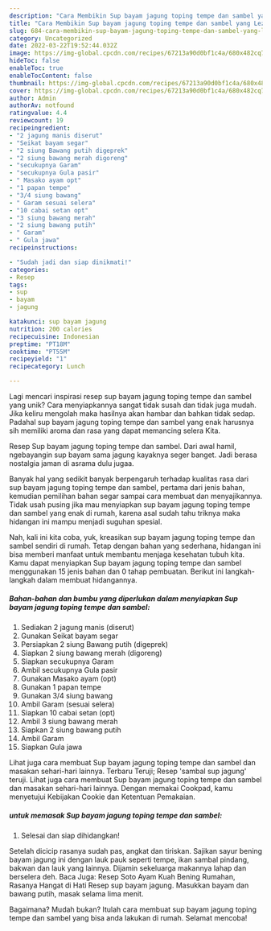 ```yaml
---
description: "Cara Membikin Sup bayam jagung toping tempe dan sambel yang Lezat"
title: "Cara Membikin Sup bayam jagung toping tempe dan sambel yang Lezat"
slug: 684-cara-membikin-sup-bayam-jagung-toping-tempe-dan-sambel-yang-lezat
category: Uncategorized
date: 2022-03-22T19:52:44.032Z
image: https://img-global.cpcdn.com/recipes/67213a90d0bf1c4a/680x482cq70/sup-bayam-jagung-toping-tempe-dan-sambel-foto-resep-utama.jpg
hideToc: false
enableToc: true
enableTocContent: false
thumbnail: https://img-global.cpcdn.com/recipes/67213a90d0bf1c4a/680x482cq70/sup-bayam-jagung-toping-tempe-dan-sambel-foto-resep-utama.jpg
cover: https://img-global.cpcdn.com/recipes/67213a90d0bf1c4a/680x482cq70/sup-bayam-jagung-toping-tempe-dan-sambel-foto-resep-utama.jpg
author: Admin
authorAv: notfound
ratingvalue: 4.4
reviewcount: 19
recipeingredient:
- "2 jagung manis diserut"
- "Seikat bayam segar"
- "2 siung Bawang putih digeprek"
- "2 siung bawang merah digoreng"
- "secukupnya Garam"
- "secukupnya Gula pasir"
- " Masako ayam opt"
- "1 papan tempe"
- "3/4 siung bawang"
- " Garam sesuai selera"
- "10 cabai setan opt"
- "3 siung bawang merah"
- "2 siung bawang putih"
- " Garam"
- " Gula jawa"
recipeinstructions:

- "Sudah jadi dan siap dinikmati!"
categories:
- Resep
tags:
- sup
- bayam
- jagung

katakunci: sup bayam jagung 
nutrition: 200 calories
recipecuisine: Indonesian
preptime: "PT18M"
cooktime: "PT55M"
recipeyield: "1"
recipecategory: Lunch

---
```





Lagi mencari inspirasi resep sup bayam jagung toping tempe dan sambel yang unik? Cara menyiapkannya sangat tidak susah dan tidak juga mudah. Jika keliru mengolah maka hasilnya akan hambar dan bahkan tidak sedap. Padahal sup bayam jagung toping tempe dan sambel yang enak harusnya sih memiliki aroma dan rasa yang dapat memancing selera Kita.





Resep Sup bayam jagung toping tempe dan sambel. Dari awal hamil, ngebayangin sup bayam sama jagung kayaknya seger banget. Jadi berasa nostalgia jaman di asrama dulu jugaa.

Banyak hal yang sedikit banyak berpengaruh terhadap kualitas rasa dari sup bayam jagung toping tempe dan sambel, pertama dari jenis bahan, kemudian pemilihan bahan segar sampai cara membuat dan menyajikannya. Tidak usah pusing jika mau menyiapkan sup bayam jagung toping tempe dan sambel yang enak di rumah, karena asal sudah tahu triknya maka hidangan ini mampu menjadi suguhan spesial.






Nah, kali ini kita coba, yuk, kreasikan sup bayam jagung toping tempe dan sambel sendiri di rumah. Tetap dengan bahan yang sederhana, hidangan ini bisa memberi manfaat untuk membantu menjaga kesehatan tubuh kita. Kamu dapat menyiapkan Sup bayam jagung toping tempe dan sambel menggunakan 15 jenis bahan dan 0 tahap pembuatan. Berikut ini langkah-langkah dalam membuat hidangannya.

<!--inarticleads1-->

##### Bahan-bahan dan bumbu yang diperlukan dalam menyiapkan Sup bayam jagung toping tempe dan sambel:

1. Sediakan 2 jagung manis (diserut)
1. Gunakan Seikat bayam segar
1. Persiapkan 2 siung Bawang putih (digeprek)
1. Siapkan 2 siung bawang merah (digoreng)
1. Siapkan secukupnya Garam
1. Ambil secukupnya Gula pasir
1. Gunakan  Masako ayam (opt)
1. Gunakan 1 papan tempe
1. Gunakan 3/4 siung bawang
1. Ambil  Garam (sesuai selera)
1. Siapkan 10 cabai setan (opt)
1. Ambil 3 siung bawang merah
1. Siapkan 2 siung bawang putih
1. Ambil  Garam
1. Siapkan  Gula jawa


Lihat juga cara membuat Sup bayam jagung toping tempe dan sambel dan masakan sehari-hari lainnya. Terbaru Teruji; Resep &#39;sambal sup jagung&#39; teruji. Lihat juga cara membuat Sup bayam jagung toping tempe dan sambel dan masakan sehari-hari lainnya. Dengan memakai Cookpad, kamu menyetujui Kebijakan Cookie dan Ketentuan Pemakaian. 

<!--inarticleads2-->

#####  untuk memasak Sup bayam jagung toping tempe dan sambel:


1. Selesai dan siap dihidangkan!

Setelah dicicip rasanya sudah pas, angkat dan tiriskan. Sajikan sayur bening bayam jagung ini dengan lauk pauk seperti tempe, ikan sambal pindang, bakwan dan lauk yang lainnya. Dijamin sekeluarga makannya lahap dan berselera deh. Baca Juga: Resep Soto Ayam Kuah Bening Rumahan, Rasanya Hangat di Hati Resep sup bayam jagung. Masukkan bayam dan bawang putih, masak selama lima menit. 

Bagaimana? Mudah bukan? Itulah cara membuat sup bayam jagung toping tempe dan sambel yang bisa anda lakukan di rumah. Selamat mencoba!
